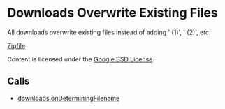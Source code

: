 
Downloads Overwrite Existing Files
=======

All downloads overwrite existing files instead of adding ' (1)', ' (2)', etc.

[Zipfile](http://developer.chrome.com/extensions/examples/api/downloads/downloads_overwrite.zip)

Content is licensed under the [Google BSD License](http://code.google.com/google_bsd_license.html).

Calls
-----

* [downloads.onDeterminingFilename](http://developer.chrome.com/extensions/downloads.html#event-onDeterminingFilename)